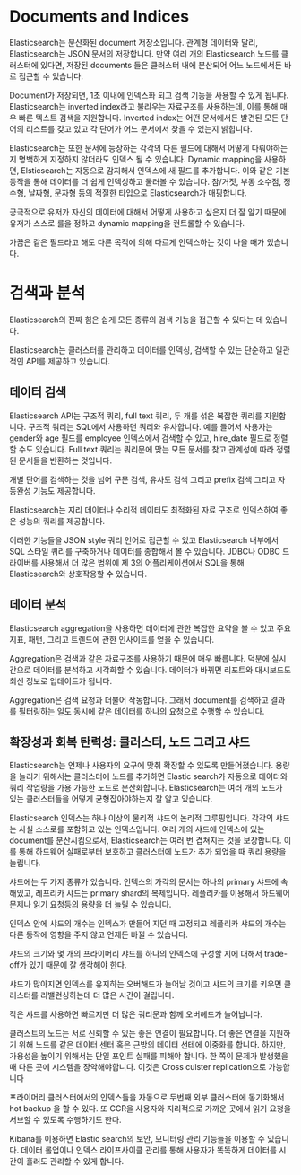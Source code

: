# Documents and Indices

Elasticsearch는 분산화된 document 저장소입니다. 관계형 데이터와 달리, Elasticsearch는 JSON 문서의 저장합니다. 만약 여러 개의 Elasticsearch 노드를 클러스터에 있다면, 저장된 documents 들은 클러스터 내에 분산되어 어느 노드에서든 바로 접근할 수 있습니다.

Document가 저장되면, 1초 이내에 인덱스화 되고 검색 기능을 사용할 수 있게 됩니다. Elasticsearch는 inverted index라고 불리우는 자료구조를 사용하는데, 이를 통해 매우 빠른 텍스트 검색을 지원합니다. Inverted index는 어떤 문서에서든 발견된 모든 단어의 리스트를 갖고 있고 각 단어가 어느 문서에서 찾을 수 있는지 밝힙니다.

Elasticsearch는 또한 문서에 등장하는 각각의 다른 필드에 대해서 어떻게 다뤄야하는지 명백하게 지정하지 않더라도 인덱스 될 수 있습니다. Dynamic mapping을 사용하면, Elsticsearch는 자동으로 감지해서 인덱스에 새 필드를 추가합니다. 이와 같은 기본 동작을 통해 데이터를 더 쉽게 인덱싱하고 둘러볼 수 있습니다.
참/거짓, 부동 소수점, 정수형, 날짜형, 문자형 등의 적절한 타입으로 Elasticsearch가 매핑합니다.

궁극적으로 유저가 자신의 데이터에 대해서 어떻게 사용하고 싶은지 더 잘 알기 때문에 유저가 스스로 룰을 정하고 dynamic mapping을 컨트롤할 수 있습니다.

가끔은 같은 필드라고 해도 다른 목적에 의해 다르게 인덱스하는 것이 나을 때가 있습니다.

# 검색과 분석

Elasticsearch의 진짜 힘은 쉽게 모든 종류의 검색 기능을 접근할 수 있다는 데 있습니다.

Elasticsearch는 클러스터를 관리하고 데이터를 인덱싱, 검색할 수 있는 단순하고 일관적인 API를 제공하고 있습니다.

## 데이터 검색

Elasticsearch API는 구조적 쿼리, full text 쿼리, 두 개를 섞은 복잡한 쿼리를 지원합니다. 구조적 쿼리는 SQL에서 사용하던 쿼리와 유사합니다. 예를 들어서 사용자는 gender와 age 필드를 employee 인덱스에서 검색할 수 있고, hire_date 필드로 정렬할 수도 있습니다.
Full text 쿼리는 쿼리문에 맞는 모든 문서를 찾고 관계성에 따라 정렬된 문서들을 반환하는 것입니다.

개별 단어를 검색하는 것을 넘어 구문 검색, 유사도 검색 그리고 prefix 검색 그리고 자동완성 기능도 제공합니다.

Elasticsearch는 지리 데이터나 수리적 데이터도 최적화된 자료 구조로 인덱스하여 좋은 성능의 쿼리를 제공합니다.

이러한 기능들을 JSON style 쿼리 언어로 접근할 수 있고 Elasticsearch 내부에서 SQL 스타일 쿼리를 구축하거나 데이터를 종합해서 볼 수 있습니다. JDBC나 ODBC 드라이버를 사용해서 더 많은 범위에 제 3의 어플리케이션에서 SQL을 통해 Elasticsearch와 상호작용할 수 있습니다.

## 데이터 분석

Elasticsearch aggregation을 사용하면 데이터에 관한 복잡한 요약을 볼 수 있고 주요 지표, 패턴, 그리고 트렌드에 관한 인사이트를 얻을 수 있습니다.

Aggregation은 검색과 같은 자료구조를 사용하기 때문에 매우 빠릅니다. 덕분에 실시간으로 데이터를 분석하고 시각화할 수 있습니다. 데이터가 바뀌면 리포트와 대시보드도 최신 정보로 업데이트가 됩니다.

Aggregation은 검색 요청과 더불어 작동합니다. 그래서 document를 검색하고 결과를 필터링하는 일도 동시에 같은 데이터를 하나의 요청으로 수행할 수 있습니다. 

## 확장성과 회복 탄력성: 클러스터, 노드 그리고 샤드

Elasticsearch는 언제나 사용자의 요구에 맞춰 확장할 수 있도록 만들어졌습니다. 용량을 늘리기 위해서는 클러스터에 노드를 추가하면 Elastic search가 자동으로 데이터와 쿼리 작업량을 가용 가능한 노드로 분산화합니다. Elasticsearch는 여러 개의 노드가 있는 클러스터들을 어떻게 균형잡아야하는지 잘 알고 있습니다.

Elasticsearch 인덱스는 하나 이상의 물리적 샤드의 논리적 그루핑입니다. 각각의 샤드는 사실 스스로를 포함하고 있는 인덱스입니다. 여러 개의 샤드에 인덱스에 있는 document를 분산시킴으로서, Elasticsearch는 여러 번 겹쳐지는 것을 보장합니다. 이를 통해 하드웨어 실패로부터 보호하고 클러스터에 노드가 추가 되었을 때 쿼리 용량을 늘립니다.

샤드에는 두 가지 종류가 있습니다. 인덱스의 가각의 문서는 하나의 primary 샤드에 속해있고, 레프리카 샤드는 primary shard의 복제입니다. 레플리카를 이용해서 하드웨어 문제나 읽기 요청등의 용량을 더 늘릴 수 있습니다.

인덱스 안에 샤드의 개수는 인덱스가 만들어 지던 때 고정되고 레플리카 샤드의 개수는 다른 동작에 영향을 주지 않고 언제든 바뀔 수 있습니다.

샤드의 크기와 몇 개의 프라이머리 샤드를 하나의 인덱스에 구성할 지에 대해서 trade-off가 있기 때문에 잘 생각해야 한다.

샤드가 많아지면 인덱스를 유지하는 오버해드가 늘어날 것이고 샤드의 크기를 키우면 클러스터를 리밸런싱하는데 더 많은 시간이 걸립니다.

작은 샤드를 사용하면 빠르지만 더 많은 쿼리문과 함께 오버헤드가 늘어납니다.

클러스트의 노드는 서로 신뢰할 수 있는 좋은 연결이 필요합니다. 더 좋은 연결을 지원하기 위해 노드를 같은 데이터 센터 혹은 근방의 데이터 선테에 이중화를 합니다. 하지만,가용성을 높이기 위해서는 단일 포인트 실패를 피해야 합니다. 한 쪽이 문제가 발생했을 때 다른 곳에 
시스템을 장악해야합니다. 이것은 Cross culster replication으로 가능합니다

프라이머리 클러스터에서의 인덱스들을 자동으로 두번째 외부 클러스터에 동기화해서  hot backup 을 할 수 있다. 또 CCR을 사용자와 지리적으로 가까운 곳에서 읽기 요청을 서브할 수 있도록 수행하기도 한다.

Kibana를 이용하면 Elastic search의 보안, 모니터링 관리 기능들을 이용할 수 있습니다.
데이터 롤업이나 인덱스 라이프사이클 관리를 통해 사용자가 똑똑하게 데이터를 시간이 흘러도 관리할 수 있게 합니다.

